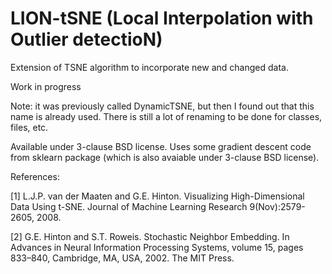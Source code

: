 # LION-tSNE (Local Interpolation with Outlier detectioN)

Extension of TSNE algorithm to incorporate new and changed data.

Work in progress

Note: it was previously called DynamicTSNE, but then I found out that this name is already used. There is still a lot of renaming to be done for classes, files, etc.

Available under 3-clause BSD license.
Uses some gradient descent code from sklearn package (which is also avaiable under
3-clause BSD license).

References:

[1] L.J.P. van der Maaten and G.E. Hinton. Visualizing High-Dimensional Data Using t-SNE. Journal of Machine Learning
Research 9(Nov):2579-2605, 2008.

[2] G.E. Hinton and S.T. Roweis. Stochastic Neighbor Embedding. In Advances in Neural Information Processing Systems,
volume 15, pages 833–840, Cambridge, MA, USA, 2002. The MIT Press.
